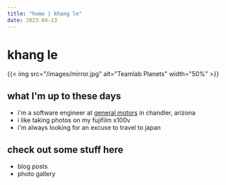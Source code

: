 ```yaml
---
title: "home | khang le"
date: 2023-04-13
---
```

# khang le
{{< img src="/images/mirror.jpg" alt="Teamlab Planets" width="50%" >}}

## what I'm up to these days

* i'm a software engineer at [general motors](https://www.gm.com/) in chandler, arizona
* i like taking photos on my fujifilm x100v
* i'm always looking for an excuse to travel to japan

## check out some stuff here

* blog posts
* photo gallery